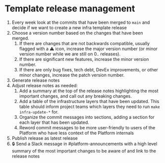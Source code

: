 # Template release management

1. Every week look at the commits that have been merged to `main` and decide if we want to create a new infra template release
2. Choose a version number based on the changes that have been merged.
   1. If there are changes that are not backwards compatible, usually flagged with a ⚠️ icon, increase the major version number (or minor version number while we are still on 0.*.* releases).
   2. If there are significant new features, increase the minor version number.
   3. If there are only bug fixes, tech debt, DevEx improvements, or other minor changes, increase the patch version number.
3. Generate release notes
4. Adjust release notes as needed:
   1. Add a summary at the top of the release notes highlighting the most important changes, and call out any breaking changes.
   2. Add a table of the infrastructure layers that have been updated. This table should inform project teams which layers they need to run `make infra-update-*` for.
   3. Organize the commit messages into sections, adding a section for each layer that has been updated.
   4. Reword commit messages to be more user-friendly to users of the Platform who have less context of the Platform internals
5. Publish release as latest release
6. 🔒 Send a Slack message in #platform-announcements with a high level summary of the most important changes to be aware of and link to the release notes
